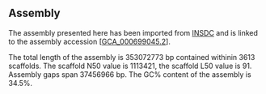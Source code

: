 **Assembly**
--------

The assembly presented here has been imported from [INSDC](http://www.insdc.org) and is linked to the assembly accession [[GCA\_000699045.2](http://www.ebi.ac.uk/ena/data/view/GCA_000699045.2)].

The total length of the assembly is 353072773 bp contained withinin 3613 scaffolds.
The scaffold N50 value is 1113421, the scaffold L50 value is 91.
Assembly gaps span 37456966 bp. The GC% content of the assembly is 34.5%.
